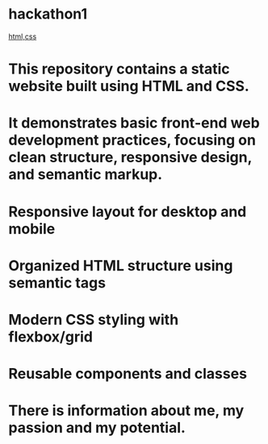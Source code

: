 # hackathon1

[html,css](https://mohamedmenaisy.github.io/hackathon1/)

# This repository contains a static website built using HTML and CSS.
# It demonstrates basic front-end web development practices, focusing on clean structure, responsive design, and semantic markup.
# Responsive layout for desktop and mobile
# Organized HTML structure using semantic tags
# Modern CSS styling with flexbox/grid
# Reusable components and classes
# There is information about me, my passion and my potential.
